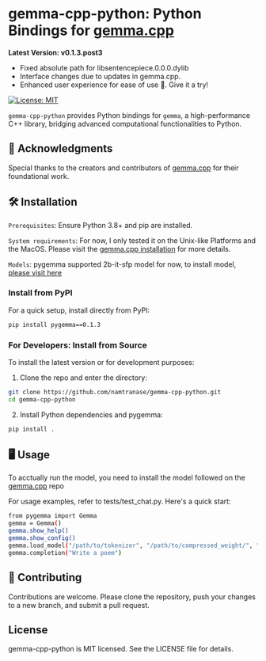 # gemma-cpp-python: Python Bindings for [gemma.cpp](https://github.com/google/gemma.cpp)

**Latest Version: v0.1.3.post3**
- Fixed absolute path for libsentencepiece.0.0.0.dylib
- Interface changes due to updates in gemma.cpp.
- Enhanced user experience for ease of use 🙏. Give it a try!

[![License: MIT](https://img.shields.io/badge/license-MIT-blue.svg)](LICENSE)

`gemma-cpp-python` provides Python bindings for `gemma`, a high-performance C++ library, bridging advanced computational functionalities to Python.

## 🙏 Acknowledgments
Special thanks to the creators and contributors of [gemma.cpp](https://github.com/google/gemma.cpp) for their foundational work.


## 🛠 Installation
`Prerequisites`: Ensure Python 3.8+ and pip are installed.

`System requirements`: For now, I only tested it on the Unix-like Platforms and the MacOS. Please visit the [gemma.cpp installation](https://github.com/google/gemma.cpp?tab=readme-ov-file#system-requirements) for more details.

`Models`: pygemma supported 2b-it-sfp model for now, to install model, [please visit here](https://github.com/google/gemma.cpp?tab=readme-ov-file#step-1-obtain-model-weights-and-tokenizer-from-kaggle-or-hugging-face-hub)

### Install from PyPI
For a quick setup, install directly from PyPI:
```bash
pip install pygemma==0.1.3
```

### For Developers: Install from Source
To install the latest version or for development purposes:

1. Clone the repo and enter the directory:
```bash
git clone https://github.com/namtranase/gemma-cpp-python.git
cd gemma-cpp-python
```

2. Install Python dependencies and pygemma:
```bash
pip install .
```

## 🖥 Usage

To acctually run the model, you need to install the model followed on the [gemma.cpp](https://github.com/google/gemma.cpp?tab=readme-ov-file#step-1-obtain-model-weights-and-tokenizer-from-kaggle) repo

For usage examples, refer to tests/test_chat.py. Here's a quick start:
```bash
from pygemma import Gemma
gemma = Gemma()
gemma.show_help()
gemma.show_config()
gemma.load_model("/path/to/tokenizer", "/path/to/compressed_weight/", "model_type")
gemma.completion("Write a poem")
```

## 🤝 Contributing
Contributions are welcome. Please clone the repository, push your changes to a new branch, and submit a pull request.

## License
gemma-cpp-python is MIT licensed. See the LICENSE file for details.
